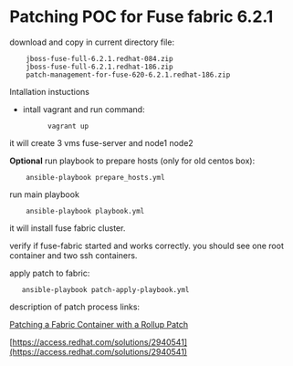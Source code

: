 # Patching POC for  Fuse fabric 6.2.1

download and copy in current directory file:

        jboss-fuse-full-6.2.1.redhat-084.zip
        jboss-fuse-full-6.2.1.redhat-186.zip    
        patch-management-for-fuse-620-6.2.1.redhat-186.zip


Intallation instuctions

* intall vagrant and run command:

            vagrant up

it will create 3 vms fuse-server and node1 node2

**Optional** run playbook to prepare hosts (only for old centos box):


        ansible-playbook prepare_hosts.yml



run main playbook

                
        ansible-playbook playbook.yml


it will install fuse fabric cluster.

verify if fuse-fabric started and works correctly.
you should see one root container and two ssh containers.

apply patch to fabric:


       ansible-playbook patch-apply-playbook.yml



description of patch process links:

[ Patching a Fabric Container with a Rollup Patch](https://access.redhat.com/documentation/en-US/Red_Hat_JBoss_Fuse/6.2.1/html/Configuring_and_Running_JBoss_Fuse/ESBRuntimePatchFabricRollup.html)


[https://access.redhat.com/solutions/2940541](https://access.redhat.com/solutions/2940541)

